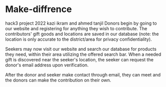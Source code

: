 # Make-diffrence
hack3 project 2022 kazi ikram and ahmed tanjil
Donors begin by going to our website and registering for anything they wish to contribute.
The contributors' gift goods and locations are saved in our database (note: the location is only accurate to the district/area for privacy confidentiality).


Seekers may now visit our website and search our database for products they need, within their area utilizing the offered search bar.
When a needed gift is discovered near the seeker's location, the seeker can request the donor's email address upon verification.


After the donor and seeker make contact through email, they can meet and the donors can make the contribution on their own. 
